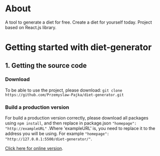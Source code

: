 # About
A tool to generate a diet for free. Create a diet for yourself today.
Project based on React.js library. 

# Getting started with diet-generator
## 1. Getting the source code
### Download
To be able to use the project, please download:
`git clone https://github.com/Przemyslaw-Pajka/diet-generator.git`

### Build a production version
For build a production version correctly, please download all packages using `npm install`, and then replace in package.json `"homepage": "http://exampleURL"` .Where 'exampleURL' is, you need to replace it to the address you will be using. For example `"homepage": "http://127.0.0.1:5500/diet-generator/"`.


[Click here for online version](https://przemyslaw-pajka.github.io/diet-generator/).
